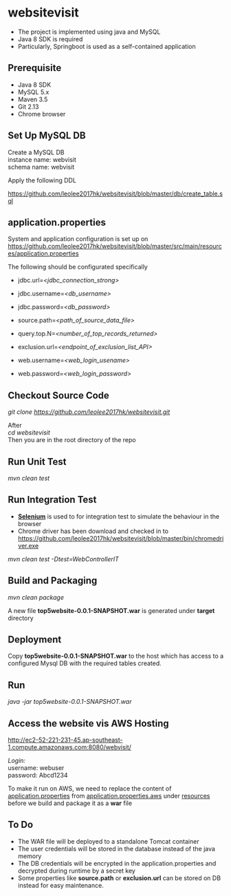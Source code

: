 # websitevisit

* The project is implemented using java and MySQL
* Java 8 SDK is required
* Particularly, Springboot is used as a self-contained application

## Prerequisite

* Java 8 SDK
* MySQL 5.x
* Maven 3.5
* Git 2.13
* Chrome browser 

## Set Up MySQL DB
Create a MySQL DB <br>
instance name: webvisit <br>
schema name: webvisit <br>

Apply the following DDL

https://github.com/leolee2017hk/websitevisit/blob/master/db/create_table.sql

## application.properties
System and application configuration is set up on 
https://github.com/leolee2017hk/websitevisit/blob/master/src/main/resources/application.properties

The following should be configurated specifically

* jdbc.url=_<jdbc_connection_strong>_
* jdbc.username=_<db_username>_
* jdbc.password=_<db_password>_

* source.path=_<path_of_source_data_file>_
* query.top.N=_<number_of_top_records_returned>_
* exclusion.url=_<endpoint_of_exclusion_list_API>_
* web.username=_<web_login_usename>_
* web.password=_<web_login_password>_

## Checkout Source Code

*git clone https://github.com/leolee2017hk/websitevisit.git*

After<br>
*cd websitevisit*<br>
Then you are in the root directory of the repo

## Run Unit Test

*mvn clean test*

## Run Integration Test

* [__Selenium__](http://www.seleniumhq.org/) is used to for integration test to simulate the behaviour in the browser
* Chrome driver has been download and checked in to https://github.com/leolee2017hk/websitevisit/blob/master/bin/chromedriver.exe

*mvn clean test -Dtest=WebControllerIT*

## Build and Packaging

*mvn clean package*

A new file **top5website-0.0.1-SNAPSHOT.war** is generated under **target** directory

## Deployment

Copy **top5website-0.0.1-SNAPSHOT.war** to the host which has access to a configured Mysql DB with the required tables created.

## Run

*java -jar top5website-0.0.1-SNAPSHOT.war*

## Access the website vis AWS Hosting

http://ec2-52-221-231-45.ap-southeast-1.compute.amazonaws.com:8080/webvisit/

*Login:*<br>
username: webuser<br>
password: Abcd1234<br>

To make it run on AWS, we need to replace the content of [application.properties](https://github.com/leolee2017hk/websitevisit/blob/master/src/main/resources/application.properties) from [application.properties.aws](https://github.com/leolee2017hk/websitevisit/blob/master/src/main/resources/application.properties.aws)  under 
[resources](https://github.com/leolee2017hk/websitevisit/tree/master/src/main/resources) before we build and package it as a __war__ file

## To Do

* The WAR file will be deployed to a standalone Tomcat container
* The user credentials will be stored in the database instead of the java memory
* The DB credentials will be encrypted in the application.properties and decrypted during runtime by a secret key
* Some properties like __source.path__ or __exclusion.url__ can be stored on DB instead for easy maintenance.

